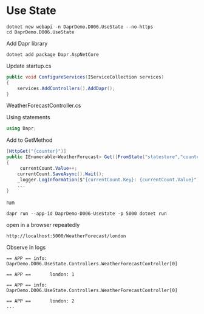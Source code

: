 # Use State

```
dotnet new webapi -n DaprDemo.D006.UseState --no-https
cd DaprDemo.D006.UseState
```

Add Dapr library

```
dotnet add package Dapr.AspNetCore 
```

Update startup.cs

```csharp
public void ConfigureServices(IServiceCollection services)
{
    services.AddControllers().AddDapr();                       
}
```

WeatherForecastController.cs

Using statements
```csharp
using Dapr;
```

Add to GetMethod 
```csharp
[HttpGet("{counter}")]
public IEnumerable<WeatherForecast> Get([FromState("statestore","counter")] StateEntry<int> currentCount)
{
     currentCount.Value++;            
    currentCount.SaveAsync().Wait();
    _logger.LogInformation($"{currentCount.Key}: {currentCount.Value}");
    ...
}
```

run
```
dapr run --app-id DaprDemo-D006-UseState -p 5000 dotnet run
```

open in a browser repeatedly
```
http://localhost:5000/WeatherForecast/london

```

Observe in logs
```
== APP == info: DaprDemo.D006.UseState.Controllers.WeatherForecastController[0]

== APP ==       london: 1

== APP == info: DaprDemo.D006.UseState.Controllers.WeatherForecastController[0]

== APP ==       london: 2
...
```